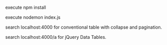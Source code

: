 

execute npm install

execute nodemon index.js

search localhost:4000 for conventional table with collapse and pagination.

search localhost:4000/a for jQuery Data Tables.


